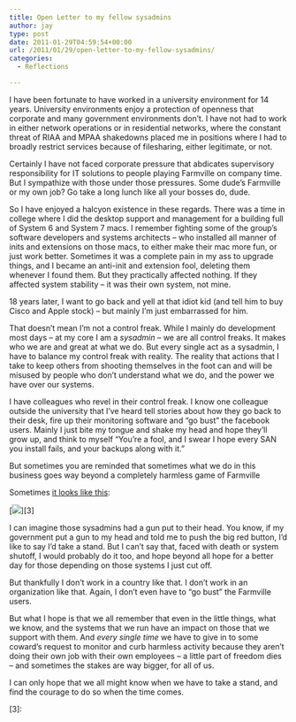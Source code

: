 ```yaml
---
title: Open Letter to my fellow sysadmins
author: jay
type: post
date: 2011-01-29T04:59:54+00:00
url: /2011/01/29/open-letter-to-my-fellow-sysadmins/
categories:
  - Reflections

---
```

I have been fortunate to have worked in a university environment for 14 years. University environments enjoy a protection of openness that corporate and many government environments don’t. I have not had to work in either network operations or in residential networks, where the constant threat of RIAA and MPAA shakedowns placed me in positions where I had to broadly restrict services because of filesharing, either legitimate, or not.

Certainly I have not faced corporate pressure that abdicates supervisory responsibility for IT solutions to people playing Farmville on company time. But I sympathize with those under those pressures. Some dude’s Farmville or my own job? Go take a long lunch like all your bosses do, dude.

So I have enjoyed a halcyon existence in these regards. There was a time in college where I did the desktop support and management for a building full of System 6 and System 7 macs. I remember fighting some of the group’s software developers and systems architects &#8211; who installed all manner of inits and extensions on those macs, to either make their mac more fun, or just work better. Sometimes it was a complete pain in my ass to upgrade things, and I became an anti-init and extension fool, deleting them whenever I found them. But they practically affected nothing. If they affected system stability &#8211; it was their own system, not mine.

18 years later, I want to go back and yell at that idiot kid (and tell him to buy Cisco and Apple stock) &#8211; but mainly I’m just embarrassed for him.

That doesn’t mean I’m not a control freak. While I mainly do development most days &#8211; at my core I am a _sysadmin_ &#8211; we are all control freaks. It makes who we are and great at what we do. But every single act as a sysadmin, I have to balance my control freak with reality. The reality that actions that I take to keep others from shooting themselves in the foot can and will be misused by people who don’t understand what we do, and the power we have over our systems.

I have colleagues who revel in their control freak. I know one colleague outside the university that I’ve heard tell stories about how they go back to their desk, fire up their monitoring software and “go bust” the facebook users. Mainly I just bite my tongue and shake my head and hope they’ll grow up, and think to myself “You’re a fool, and I swear I hope every SAN you install fails, and your backups along with it.”

But sometimes you are reminded that sometimes what we do in this business goes way beyond a completely harmless game of Farmville

Sometimes [it looks like this][1]:

[![][2]][3]

I can imagine those sysadmins had a gun put to their head. You know, if my government put a gun to my head and told me to push the big red button, I’d like to say I’d take a stand. But I can’t say that, faced with death or system shutoff, I would probably do it too, and hope beyond all hope for a better day for those depending on those systems I just cut off.

But thankfully I don’t work in a country like that. I don’t work in an organization like that. Again, I don’t even have to “go bust” the Farmville users.

But what I hope is that we all remember that even in the little things, what we know, and the systems that we run have an impact on those that we support with them. And _every single time_ we have to give in to some coward’s request to monitor and curb harmless activity because they aren’t doing their own job with their own employees &#8211; a little part of freedom dies &#8211; and sometimes the stakes are way bigger, for all of us.

I can only hope that we all might know when we have to take a stand, and find the courage to do so when the time comes.

[3]:

 [1]: http://twitter.com/#!/labovit/status/30993971475910656
 [2]: http://farm6.static.flickr.com/5053/5395159043_c4029c5a39_b.jpg